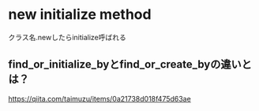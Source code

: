 # new initialize method
クラス名.newしたらinitialize呼ばれる

## find_or_initialize_byとfind_or_create_byの違いとは？
https://qiita.com/taimuzu/items/0a21738d018f475d63ae